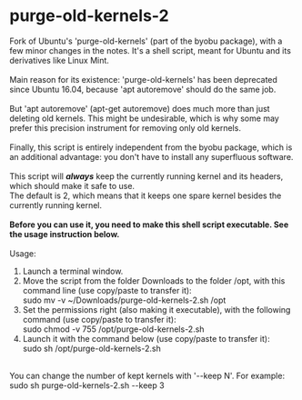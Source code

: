 # purge-old-kernels-2
Fork of Ubuntu's 'purge-old-kernels' (part of the byobu package), with a few minor changes in the notes. It's a shell script, meant for Ubuntu and its derivatives like Linux Mint.<br>
<br>
Main reason for its existence: 'purge-old-kernels' has been deprecated since Ubuntu 16.04, because 'apt autoremove' should do the same job.<br>
<br>
But 'apt autoremove' (apt-get autoremove) does much more than just deleting old kernels. This might be undesirable, which is why some may prefer this precision instrument for removing only old kernels.<br>
<br>
Finally, this script is entirely independent from the byobu package, which is an additional advantage: you don't have to install any superfluous software.<br>
<br>
This script will <b><i>always</b></i> keep the currently running kernel and its headers, which should make it safe to use.<br>
The default is 2, which means that it keeps one spare kernel besides the currently running kernel.<br>
<br>
<b>Before you can use it, you need to make this shell script executable. See the usage instruction below.</b><br>
<br>
Usage:<br>
1. Launch a terminal window.<br>
2. Move the script from the folder Downloads to the folder /opt, with this command line (use copy/paste to transfer it):<br>
sudo mv -v ~/Downloads/purge-old-kernels-2.sh /opt<br>
3. Set the permissions right (also making it executable), with the following command (use copy/paste to transfer it):<br>
sudo chmod -v 755 /opt/purge-old-kernels-2.sh<br>
4. Launch it with the command below (use copy/paste to transfer it):<br>
sudo sh /opt/purge-old-kernels-2.sh<br>
<br>
You can change the number of kept kernels with '--keep N'. For example: sudo sh purge-old-kernels-2.sh --keep 3<br>
